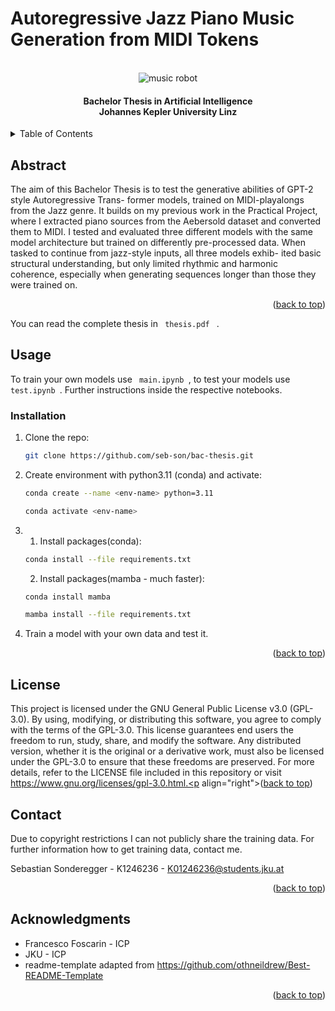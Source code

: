 # Autoregressive Jazz Piano Music Generation from MIDI Tokens

<!-- PROJECT LOGO -->
<br />
<div align="center">
  <img title="(C) https://www.analyticsvidhya.com/blog/2020/01/how-to-perform-automatic-music-generation/" alt="music robot" src="https://cdn.analyticsvidhya.com/wp-content/uploads/2020/01/auto-music-.jpg" >

  <h4 align="center">
    Bachelor Thesis in Artificial Intelligence <br> Johannes Kepler University Linz <br>
    

  </p>
</div>



<!-- TABLE OF CONTENTS -->
<details>
  <summary>Table of Contents</summary>
  <ol>
    <li>
      <a href="#about-the-project">Abstract</a>
    </li>
    <li>
      <a href="#getting-started">Usage</a>
      <ul>
        <li><a href="#installation">Installation</a></li>
      </ul>
    </li>
    <li><a href="#license">License</a></li>
    <li><a href="#contact">Contact</a></li>
    <li><a href="#acknowledgments">Acknowledgments</a></li>
  </ol>
</details>



<!-- ABOUT THE PROJECT -->
## Abstract


The aim of this Bachelor Thesis is to test the generative abilities of GPT-2 style Autoregressive Trans-
former models, trained on MIDI-playalongs from the Jazz genre. It builds on my previous work in the
Practical Project, where I extracted piano sources from the Aebersold dataset and converted them to
MIDI. I tested and evaluated three different models with the same model architecture but trained on
differently pre-processed data. When tasked to continue from jazz-style inputs, all three models exhib-
ited basic structural understanding, but only limited rhythmic and harmonic coherence, especially when
generating sequences longer than those they were trained on. 
<p align="right">(<a href="#readme-top">back to top</a>)</p>

You can read the complete thesis in <code> thesis.pdf </code> .

<!-- GETTING STARTED -->
## Usage

To train your own models use <code> main.ipynb </code>, to test your models use <code> test.ipynb </code>.
Further instructions inside the respective notebooks.


### Installation


1. Clone the repo:
   ```sh
   git clone https://github.com/seb-son/bac-thesis.git
   ```
2. Create environment with python3.11 (conda) and activate:
   ```sh
   conda create --name <env-name> python=3.11
   ```
   ```sh
   conda activate <env-name>
   ```
3. 1. Install packages(conda):
   ```sh
   conda install --file requirements.txt
   ```
   2. Install packages(mamba - much faster):
   ```sh
   conda install mamba
   ```
   ```sh
   mamba install --file requirements.txt
   ```
4. Train a model with your own data and test it.

<p align="right">(<a href="#readme-top">back to top</a>)</p>




<!-- LICENSE -->
## License
This project is licensed under the GNU General Public License v3.0 (GPL-3.0). By using, modifying, or distributing this software, you agree to comply with the terms of the GPL-3.0. This license guarantees end users the freedom to run, study, share, and modify the software. Any distributed version, whether it is the original or a derivative work, must also be licensed under the GPL-3.0 to ensure that these freedoms are preserved. For more details, refer to the LICENSE file included in this repository or visit https://www.gnu.org/licenses/gpl-3.0.html.<p align="right">(<a href="#readme-top">back to top</a>)</p>



<!-- CONTACT -->
## Contact

Due to copyright restrictions I can not publicly share the training data. 
For further information how to get training data, contact me.

Sebastian Sonderegger - K1246236 - K01246236@students.jku.at


<p align="right">(<a href="#readme-top">back to top</a>)</p>



<!-- ACKNOWLEDGMENTS -->
## Acknowledgments

* Francesco Foscarin - ICP
* JKU - ICP 
* readme-template adapted from https://github.com/othneildrew/Best-README-Template

<p align="right">(<a href="#readme-top">back to top</a>)</p>




